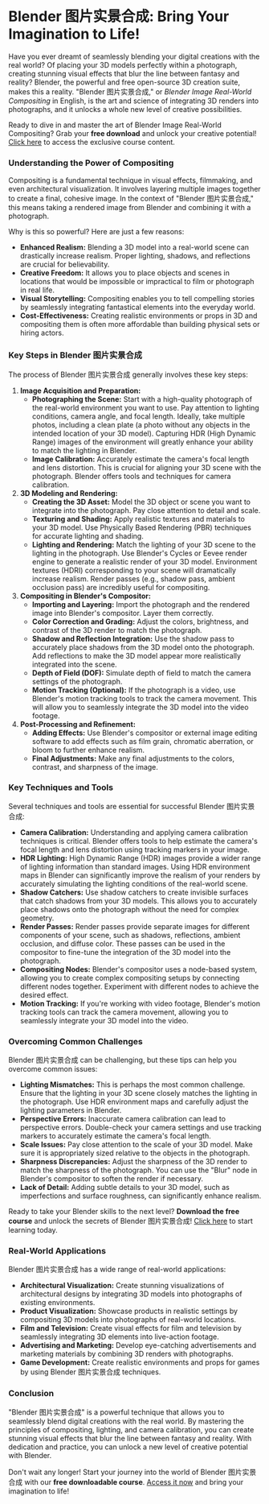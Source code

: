 # Blender 图片实景合成: Bring Your Imagination to Life!

Have you ever dreamt of seamlessly blending your digital creations with the real world? Of placing your 3D models perfectly within a photograph, creating stunning visual effects that blur the line between fantasy and reality?  Blender, the powerful and free open-source 3D creation suite, makes this a reality.  "Blender 图片实景合成," or *Blender Image Real-World Compositing* in English, is the art and science of integrating 3D renders into photographs, and it unlocks a whole new level of creative possibilities.

Ready to dive in and master the art of Blender Image Real-World Compositing? Grab your **free download** and unlock your creative potential! [Click here](https://udemywork.com/blender-tupian-shijing-hecheng) to access the exclusive course content.

### Understanding the Power of Compositing

Compositing is a fundamental technique in visual effects, filmmaking, and even architectural visualization. It involves layering multiple images together to create a final, cohesive image. In the context of "Blender 图片实景合成," this means taking a rendered image from Blender and combining it with a photograph.

Why is this so powerful?  Here are just a few reasons:

*   **Enhanced Realism:** Blending a 3D model into a real-world scene can drastically increase realism. Proper lighting, shadows, and reflections are crucial for believability.
*   **Creative Freedom:** It allows you to place objects and scenes in locations that would be impossible or impractical to film or photograph in real life.
*   **Visual Storytelling:** Compositing enables you to tell compelling stories by seamlessly integrating fantastical elements into the everyday world.
*   **Cost-Effectiveness:**  Creating realistic environments or props in 3D and compositing them is often more affordable than building physical sets or hiring actors.

### Key Steps in Blender 图片实景合成

The process of Blender 图片实景合成 generally involves these key steps:

1.  **Image Acquisition and Preparation:**
    *   **Photographing the Scene:**  Start with a high-quality photograph of the real-world environment you want to use. Pay attention to lighting conditions, camera angle, and focal length.  Ideally, take multiple photos, including a clean plate (a photo without any objects in the intended location of your 3D model).  Capturing HDR (High Dynamic Range) images of the environment will greatly enhance your ability to match the lighting in Blender.
    *   **Image Calibration:** Accurately estimate the camera's focal length and lens distortion. This is crucial for aligning your 3D scene with the photograph. Blender offers tools and techniques for camera calibration.
2.  **3D Modeling and Rendering:**
    *   **Creating the 3D Asset:** Model the 3D object or scene you want to integrate into the photograph.  Pay close attention to detail and scale.
    *   **Texturing and Shading:** Apply realistic textures and materials to your 3D model.  Use Physically Based Rendering (PBR) techniques for accurate lighting and shading.
    *   **Lighting and Rendering:** Match the lighting of your 3D scene to the lighting in the photograph. Use Blender's Cycles or Eevee render engine to generate a realistic render of your 3D model. Environment textures (HDRI) corresponding to your scene will dramatically increase realism. Render passes (e.g., shadow pass, ambient occlusion pass) are incredibly useful for compositing.
3.  **Compositing in Blender's Compositor:**
    *   **Importing and Layering:** Import the photograph and the rendered image into Blender's compositor. Layer them correctly.
    *   **Color Correction and Grading:** Adjust the colors, brightness, and contrast of the 3D render to match the photograph.
    *   **Shadow and Reflection Integration:**  Use the shadow pass to accurately place shadows from the 3D model onto the photograph. Add reflections to make the 3D model appear more realistically integrated into the scene.
    *   **Depth of Field (DOF):** Simulate depth of field to match the camera settings of the photograph.
    *   **Motion Tracking (Optional):** If the photograph is a video, use Blender's motion tracking tools to track the camera movement. This will allow you to seamlessly integrate the 3D model into the video footage.
4.  **Post-Processing and Refinement:**
    *   **Adding Effects:** Use Blender's compositor or external image editing software to add effects such as film grain, chromatic aberration, or bloom to further enhance realism.
    *   **Final Adjustments:** Make any final adjustments to the colors, contrast, and sharpness of the image.

### Key Techniques and Tools

Several techniques and tools are essential for successful Blender 图片实景合成:

*   **Camera Calibration:** Understanding and applying camera calibration techniques is critical. Blender offers tools to help estimate the camera's focal length and lens distortion using tracking markers in your image.
*   **HDR Lighting:** High Dynamic Range (HDR) images provide a wider range of lighting information than standard images.  Using HDR environment maps in Blender can significantly improve the realism of your renders by accurately simulating the lighting conditions of the real-world scene.
*   **Shadow Catchers:** Use shadow catchers to create invisible surfaces that catch shadows from your 3D models. This allows you to accurately place shadows onto the photograph without the need for complex geometry.
*   **Render Passes:** Render passes provide separate images for different components of your scene, such as shadows, reflections, ambient occlusion, and diffuse color. These passes can be used in the compositor to fine-tune the integration of the 3D model into the photograph.
*   **Compositing Nodes:** Blender's compositor uses a node-based system, allowing you to create complex compositing setups by connecting different nodes together. Experiment with different nodes to achieve the desired effect.
*   **Motion Tracking:** If you're working with video footage, Blender's motion tracking tools can track the camera movement, allowing you to seamlessly integrate your 3D model into the video.

### Overcoming Common Challenges

Blender 图片实景合成 can be challenging, but these tips can help you overcome common issues:

*   **Lighting Mismatches:** This is perhaps the most common challenge. Ensure that the lighting in your 3D scene closely matches the lighting in the photograph. Use HDR environment maps and carefully adjust the lighting parameters in Blender.
*   **Perspective Errors:** Inaccurate camera calibration can lead to perspective errors. Double-check your camera settings and use tracking markers to accurately estimate the camera's focal length.
*   **Scale Issues:** Pay close attention to the scale of your 3D model. Make sure it is appropriately sized relative to the objects in the photograph.
*   **Sharpness Discrepancies:** Adjust the sharpness of the 3D render to match the sharpness of the photograph. You can use the "Blur" node in Blender's compositor to soften the render if necessary.
*   **Lack of Detail:** Adding subtle details to your 3D model, such as imperfections and surface roughness, can significantly enhance realism.

Ready to take your Blender skills to the next level?  **Download the free course** and unlock the secrets of Blender 图片实景合成! [Click here](https://udemywork.com/blender-tupian-shijing-hecheng) to start learning today.

### Real-World Applications

Blender 图片实景合成 has a wide range of real-world applications:

*   **Architectural Visualization:** Create stunning visualizations of architectural designs by integrating 3D models into photographs of existing environments.
*   **Product Visualization:** Showcase products in realistic settings by compositing 3D models into photographs of real-world locations.
*   **Film and Television:** Create visual effects for film and television by seamlessly integrating 3D elements into live-action footage.
*   **Advertising and Marketing:** Develop eye-catching advertisements and marketing materials by combining 3D renders with photographs.
*   **Game Development:** Create realistic environments and props for games by using Blender 图片实景合成 techniques.

### Conclusion

"Blender 图片实景合成" is a powerful technique that allows you to seamlessly blend digital creations with the real world. By mastering the principles of compositing, lighting, and camera calibration, you can create stunning visual effects that blur the line between fantasy and reality.  With dedication and practice, you can unlock a new level of creative potential with Blender.

Don't wait any longer!  Start your journey into the world of Blender 图片实景合成 with our **free downloadable course**. [Access it now](https://udemywork.com/blender-tupian-shijing-hecheng) and bring your imagination to life!
